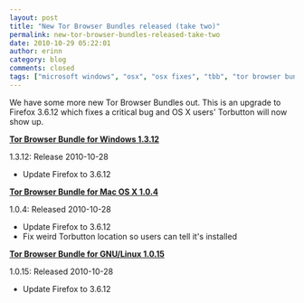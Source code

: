 ```yaml
---
layout: post
title: "New Tor Browser Bundles released (take two)"
permalink: new-tor-browser-bundles-released-take-two
date: 2010-10-29 05:22:01
author: erinn
category: blog
comments: closed
tags: ["microsoft windows", "osx", "osx fixes", "tbb", "tor browser bundle", "torbutton", "windows bundles"]
---
```


We have some more new Tor Browser Bundles out. This is an upgrade to Firefox 3.6.12 which fixes a critical bug and OS X users' Torbutton will now show up.

**[Tor Browser Bundle for Windows 1.3.12](https://www.torproject.org/projects/torbrowser.html.en)**

1.3.12: Release 2010-10-28

-   Update Firefox to 3.6.12

**[Tor Browser Bundle for Mac OS X 1.0.4](https://www.torproject.org/projects/torbrowser.html.en)**

1.0.4: Released 2010-10-28

-   Update Firefox to 3.6.12
-   Fix weird Torbutton location so users can tell it's installed

**[Tor Browser Bundle for GNU/Linux 1.0.15](https://www.torproject.org/projects/torbrowser.html.en)**

1.0.15: Released 2010-10-28

-   Update Firefox to 3.6.12

